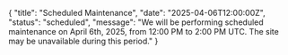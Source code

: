 {
  "title": "Scheduled Maintenance",
  "date": "2025-04-06T12:00:00Z",
  "status": "scheduled",
  "message": "We will be performing scheduled maintenance on April 6th, 2025, from 12:00 PM to 2:00 PM UTC. The site may be unavailable during this period."
}
